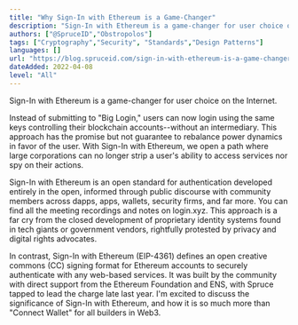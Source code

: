 ```yaml
---
title: "Why Sign-In with Ethereum is a Game-Changer"
description: "Sign-In with Ethereum is a game-changer for user choice on the Internet. Instead of submitting to 'Big Login' users can now login using the same keys controlling their blockchain accounts--without an intermediary."
authors: ["@SpruceID","Obstropolos"]
tags: ["Cryptography","Security", "Standards","Design Patterns"]
languages: []
url: "https://blog.spruceid.com/sign-in-with-ethereum-is-a-game-changer-part-1/"
dateAdded: 2022-04-08
level: "All"
---
```


Sign-In with Ethereum is a game-changer for user choice on the Internet.

Instead of submitting to "Big Login," users can now login using the same keys controlling their blockchain accounts--without an intermediary. This approach has the promise but not guarantee to rebalance power dynamics in favor of the user. With Sign-In with Ethereum, we open a path where large corporations can no longer strip a user's ability to access services nor spy on their actions.

Sign-In with Ethereum is an open standard for authentication developed entirely in the open, informed through public discourse with community members across dapps, apps, wallets, security firms, and far more. You can find all the meeting recordings and notes on login.xyz. This approach is a far cry from the closed development of proprietary identity systems found in tech giants or government vendors, rightfully protested by privacy and digital rights advocates.

In contrast, Sign-In with Ethereum (EIP-4361) defines an open creative commons (CC) signing format for Ethereum accounts to securely authenticate with any web-based services. It was built by the community with direct support from the Ethereum Foundation and ENS, with Spruce tapped to lead the charge late last year. I'm excited to discuss the significance of Sign-In with Ethereum, and how it is so much more than "Connect Wallet" for all builders in Web3.
